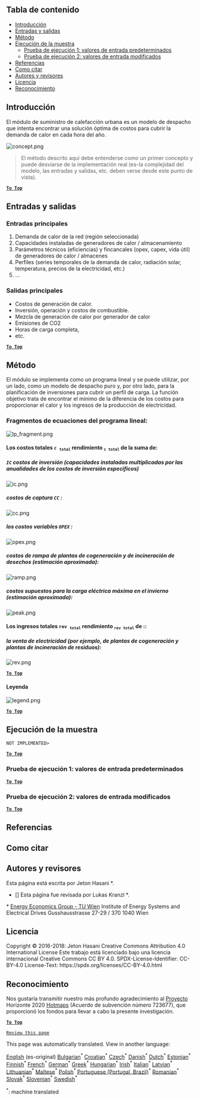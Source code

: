 <h2> Tabla de contenido </h2><ul><li> <a href="#introduction">Introducción</a> </li><li> <a href="#inputs-and-outputs">Entradas y salidas</a> </li><li> <a href="#method">Método</a> </li><li> <a href="#sample-run">Ejecución de la muestra</a> <ul><li> <a href="#test-run-1-default-input-values">Prueba de ejecución 1: valores de entrada predeterminados</a> </li><li> <a href="#test-run-2-modified-input-values">Prueba de ejecución 2: valores de entrada modificados</a> </li></ul></li><li> <a href="#references">Referencias</a> </li><li> <a href="#how-to-cite">Como citar</a> </li><li> <a href="#authors-and-reviewers">Autores y revisores</a> </li><li> <a href="#license">Licencia</a> </li><li> <a href="#acknowledgement">Reconocimiento</a> </li></ul><h2> Introducción </h2><p> El módulo de suministro de calefacción urbana es un modelo de despacho que intenta encontrar una solución óptima de costos para cubrir la demanda de calor en cada hora del año. </p><p><img alt="concept.png" src="https://github.com/HotMaps/hotmaps_wiki/blob/master/Images/dh_supply/concept.png"/></p><blockquote><p> El método descrito aquí debe entenderse como un primer concepto y puede desviarse de la implementación real (es-la complejidad del modelo, las entradas y salidas, etc. deben verse desde este punto de vista). </p></blockquote><p><ins> <code><strong><a href="#table-of-contents">To Top</a></strong></code> </ins> </p><h2> Entradas y salidas </h2><h3> Entradas principales </h3><ol><li> Demanda de calor de la red (región seleccionada) </li><li> Capacidades instaladas de generadores de calor / almacenamiento </li><li> Parámetros técnicos (eficiencias) y fincancales (opex, capex, vida útil) de generadores de calor / almacenes </li><li> Perfiles (series temporales de la demanda de calor, radiación solar, temperatura, precios de la electricidad, etc.) </li><li> ... </li></ol><h3> Salidas principales </h3><ul><li> Costos de generación de calor. </li><li> Inversión, operación y costos de combustible. </li><li> Mezcla de generación de calor por generador de calor </li><li> Emisiones de CO2 </li><li> Horas de carga completa, </li><li> etc. </li></ul><p><ins> <code><strong><a href="#table-of-contents">To Top</a></strong></code> </ins> </p><h2> Método </h2><p> El módulo se implementa como un programa lineal y se puede utilizar, por un lado, como un modelo de despacho puro y, por otro lado, para la planificación de inversiones para cubrir un perfil de carga. La función objetivo trata de encontrar el mínimo de la diferencia de los costos para proporcionar el calor y los ingresos de la producción de electricidad. </p><h3> Fragmentos de ecuaciones del programa lineal: </h3><p><img alt="lp_fragment.png" src="https://github.com/HotMaps/hotmaps_wiki/blob/master/Images/dh_supply/lp_fragment.png"/></p><h4> Los costos totales <code>c <sub>total</sub></code> rendimiento <code><sub>c total</sub></code> de la suma de: </h4><h5> <code>IC</code> costos de inversión (capacidades instaladas multiplicadas por las anualidades de los costos de inversión específicos) </h5><p><img alt="ic.png" src="https://github.com/HotMaps/hotmaps_wiki/blob/master/Images/dh_supply/ic.png"/></p><h5> costos de captura <code>CC</code> : </h5><p><img alt="cc.png" src="https://github.com/HotMaps/hotmaps_wiki/blob/master/Images/dh_supply/cc.png"/></p><h5> los costos variables <code>OPEX</code> : </h5><p><img alt="opex.png" src="https://github.com/HotMaps/hotmaps_wiki/blob/master/Images/dh_supply/opex.png"/></p><h5> costos de rampa de plantas de cogeneración y de incineración de desechos (estimación aproximada): </h5><p><img alt="ramp.png" src="https://github.com/HotMaps/hotmaps_wiki/blob/master/Images/dh_supply/ramp.png"/></p><h5> costos supuestos para la carga eléctrica máxima en el invierno (estimación aproximada): </h5><p><img alt="peak.png" src="https://github.com/HotMaps/hotmaps_wiki/blob/master/Images/dh_supply/peak.png"/></p><h4> Los ingresos totales <code>rev <sub>total</sub></code> rendimiento <code><sub>rev total</sub></code> de :: </h4><h5> la venta de electricidad (por ejemplo, de plantas de cogeneración y plantas de incineración de residuos): </h5><p><img alt="rev.png" src="https://github.com/HotMaps/hotmaps_wiki/blob/master/Images/dh_supply/rev.png"/></p><p><ins> <code><strong><a href="#table-of-contents">To Top</a></strong></code> </ins> </p><h4> Leyenda </h4><p><img alt="legend.png" src="https://github.com/HotMaps/hotmaps_wiki/blob/master/Images/dh_supply/legend.png"/></p><p><ins> <code><strong><a href="#table-of-contents">To Top</a></strong></code> </ins> </p><h2> Ejecución de la muestra </h2><p> <code>NOT IMPLEMENTED&gt;</code> </p> <p><ins> <code><strong><a href="#table-of-contents">To Top</a></strong></code> </ins> </p><h3> Prueba de ejecución 1: valores de entrada predeterminados </h3><p><ins> <code><strong><a href="#table-of-contents">To Top</a></strong></code> </ins> </p><h3> Prueba de ejecución 2: valores de entrada modificados </h3><p><ins> <code><strong><a href="#table-of-contents">To Top</a></strong></code> </ins> </p><h2> Referencias </h2><h2> Como citar </h2><h2> Autores y revisores </h2><p> Esta página está escrita por Jeton Hasani *. </p><ul><li> [] Esta página fue revisada por Lukas Kranzl *. </li></ul><p> * <a href="https://eeg.tuwien.ac.at/">Energy Economics Group - TU Wien</a> Institute of Energy Systems and Electrical Drives Gusshausstrasse 27-29 / 370 1040 Wien </p><h2> Licencia </h2><p> Copyright © 2016-2018: Jeton Hasani Creative Commons Attribution 4.0 International License Este trabajo está licenciado bajo una licencia internacional Creative Commons CC BY 4.0. SPDX-License-Identifier: CC-BY-4.0 License-Text: https://spdx.org/licenses/CC-BY-4.0.html </p><h2> Reconocimiento </h2><p> Nos gustaría transmitir nuestro más profundo agradecimiento al <a href="https://www.hotmaps-project.eu">Proyecto</a> Horizonte 2020 <a href="https://www.hotmaps-project.eu">Hotmaps</a> (Acuerdo de subvención número 723677), que proporcionó los fondos para llevar a cabo la presente investigación. </p><p><ins> <code><strong><a href="#table-of-contents">To Top</a></strong></code> </ins> </p><p> <code><a href="https://github.com/HotMaps/hotmaps_wiki/wiki/CM_DH_supply/_edit">Review this page</a></code> </p>

This page was automatically translated. View in another language:

[English](../en/CM-District-heating-supply-dispatch.md) (es-original) [Bulgarian](../bg/CM-District-heating-supply-dispatch.md)<sup>\*</sup> [Croatian](../hr/CM-District-heating-supply-dispatch.md)<sup>\*</sup> [Czech](../cs/CM-District-heating-supply-dispatch.md)<sup>\*</sup> [Danish](../da/CM-District-heating-supply-dispatch.md)<sup>\*</sup> [Dutch](../nl/CM-District-heating-supply-dispatch.md)<sup>\*</sup> [Estonian](../et/CM-District-heating-supply-dispatch.md)<sup>\*</sup> [Finnish](../fi/CM-District-heating-supply-dispatch.md)<sup>\*</sup> [French](../fr/CM-District-heating-supply-dispatch.md)<sup>\*</sup> [German](../de/CM-District-heating-supply-dispatch.md)<sup>\*</sup> [Greek](../el/CM-District-heating-supply-dispatch.md)<sup>\*</sup> [Hungarian](../hu/CM-District-heating-supply-dispatch.md)<sup>\*</sup> [Irish](../ga/CM-District-heating-supply-dispatch.md)<sup>\*</sup> [Italian](../it/CM-District-heating-supply-dispatch.md)<sup>\*</sup> [Latvian](../lv/CM-District-heating-supply-dispatch.md)<sup>\*</sup> [Lithuanian](../lt/CM-District-heating-supply-dispatch.md)<sup>\*</sup> [Maltese](../mt/CM-District-heating-supply-dispatch.md)<sup>\*</sup> [Polish](../pl/CM-District-heating-supply-dispatch.md)<sup>\*</sup> [Portuguese (Portugal, Brazil)](../pt/CM-District-heating-supply-dispatch.md)<sup>\*</sup> [Romanian](../ro/CM-District-heating-supply-dispatch.md)<sup>\*</sup> [Slovak](../sk/CM-District-heating-supply-dispatch.md)<sup>\*</sup> [Slovenian](../sl/CM-District-heating-supply-dispatch.md)<sup>\*</sup>  [Swedish](../sv/CM-District-heating-supply-dispatch.md)<sup>\*</sup> 

<sup>\*</sup>: machine translated
